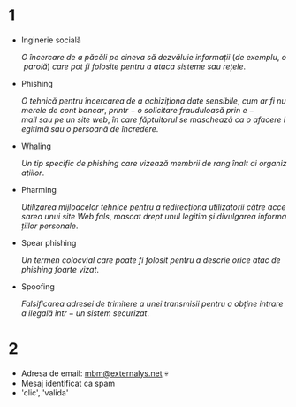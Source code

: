 # 1

- Inginerie socială

    $O\ încercare\ de\ a\ păcăli\ pe\ cineva\ să\ dezvăluie\ informații\ (de\ exemplu,\ o\ parolă)\ care\ pot\ fi\ folosite\ pentru\ a\ ataca\ sisteme\ sau\ rețele.$

- Phishing

    $O\ tehnică\ pentru\ încercarea\ de\ a\ achiziționa\ date\ sensibile,\ cum\ ar\ fi\ numerele\ de\ cont\ bancar,\ printr-o\ solicitare\ frauduloasă\ prin\ e-mail\ sau\ pe\ un\ site\ web,\ în\ care\ făptuitorul\ se\ maschează\ ca\ o\ afacere\ legitimă\ sau\ o\ persoană\ de\ încredere.$

- Whaling

    $Un\ tip\ specific\ de\ phishing\ care\ vizează\ membrii\ de\ rang\ înalt\ ai\ organizațiilor.$

- Pharming

    $Utilizarea\ mijloacelor\ tehnice\ pentru\ a\ redirecționa\ utilizatorii\ către\ accesarea\ unui\ site\ Web\ fals,\ mascat\ drept\ unul\ legitim\ și\ divulgarea\ informațiilor\ personale.$

- Spear phishing

    $Un\ termen\ colocvial\ care\ poate\ fi\ folosit\ pentru\ a\ descrie\ orice\ atac\ de\ phishing\ foarte\ vizat.$

- Spoofing

    $Falsificarea\ adresei\ de\ trimitere\ a\ unei\ transmisii\ pentru\ a\ obține\ intrarea\ ilegală\ într-un\ sistem\ securizat.$

# 2

* Adresa de email: mbm@externalys.net :skull:
* Mesaj identificat ca spam
* 'clic', 'valida'
